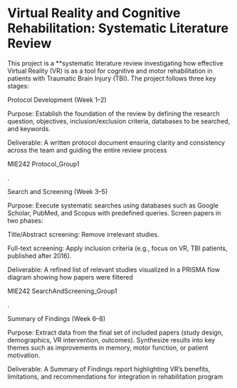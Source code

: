 # Virtual Reality and Cognitive Rehabilitation: Systematic Literature Review

This project is a **systematic literature review investigating how effective Virtual Reality (VR) is as a tool for cognitive and motor rehabilitation in patients with Traumatic Brain Injury (TBI). The project follows three key stages:

Protocol Development (Week 1–2)

Purpose: Establish the foundation of the review by defining the research question, objectives, inclusion/exclusion criteria, databases to be searched, and keywords.

Deliverable: A written protocol document ensuring clarity and consistency across the team and guiding the entire review process

MIE242 Protocol_Group1

.

Search and Screening (Week 3–5)

Purpose: Execute systematic searches using databases such as Google Scholar, PubMed, and Scopus with predefined queries. Screen papers in two phases:

Title/Abstract screening: Remove irrelevant studies.

Full-text screening: Apply inclusion criteria (e.g., focus on VR, TBI patients, published after 2016).

Deliverable: A refined list of relevant studies visualized in a PRISMA flow diagram showing how papers were filtered

MIE242 SearchAndScreening_Group1

.

Summary of Findings (Week 6–8)

Purpose: Extract data from the final set of included papers (study design, demographics, VR intervention, outcomes). Synthesize results into key themes such as improvements in memory, motor function, or patient motivation.

Deliverable: A Summary of Findings report highlighting VR’s benefits, limitations, and recommendations for integration in rehabilitation program
